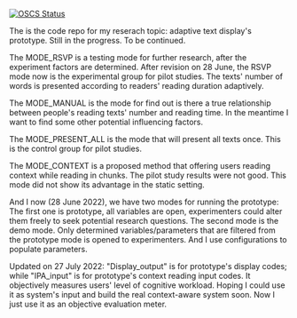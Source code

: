 [![OSCS Status](https://www.oscs1024.com/platform/badge/1110236/Ada_text_amount.svg?size=large)](https://www.oscs1024.com/project/1110236/Ada_text_amount?ref=badge_large)

The is the code repo for my reserach topic: adaptive text display's prototype.
Still in the progress.
To be continued.

The MODE_RSVP is a testing mode for further research, after the experiment factors are determined. After revision on 28 June, the RSVP mode now is the experimental group for pilot studies. The texts' number of words is presented according to readers' reading duration adaptively.

The MODE_MANUAL is the mode for find out is there a true relationship between people's reading texts' number and reading time. In the meantime I want to find some other potential influencing factors.

The MODE_PRESENT_ALL is the mode that will present all texts once. This is the control group for pilot studies.

The MODE_CONTEXT is a proposed method that offering users reading context while reading in chunks. The pilot study results were not good. This mode did not show its advantage in the static setting.

And I now (28 June 2022), we have two modes for running the prototype: The first one is prototype, all variables are open, experimenters could alter them freely to seek potential research questions. The second mode is the demo mode. Only determined variables/parameters that are filtered from the prototype mode is opened to experimenters. And I use configurations to populate parameters. 

Updated on 27 July 2022: "Display_output" is for prototype's display codes; while "IPA_input" is for prototype's context reading input codes. It objectively measures users' level of cognitive workload. Hoping I could use it as system's input and build the real context-aware system soon. Now I just use it as an objective evaluation meter.